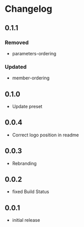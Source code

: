 # Changelog

## 0.1.1
 
### Removed

* parameters-ordering

### Updated

* member-ordering

## 0.1.0

* Update preset

## 0.0.4

* Correct logo position in readme

## 0.0.3

* Rebranding

## 0.0.2

* fixed Build Status

## 0.0.1

* initial release
